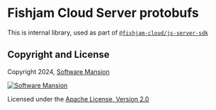 # Fishjam Cloud Server protobufs

This is internal library, used as part of [`@fishjam-cloud/js-server-sdk`](https://github.com/fishjam-cloud/js-server-sdk/tree/main/packages/js-server-sdk/)

## Copyright and License

Copyright 2024, [Software Mansion](https://swmansion.com/?utm_source=git&utm_medium=readme&utm_campaign=fishjam-js-server-sdk)

[![Software Mansion](https://logo.swmansion.com/logo?color=white&variant=desktop&width=200&tag=fishjam-github)](https://swmansion.com/?utm_source=git&utm_medium=readme&utm_campaign=fishjam-js-server-sdk)

Licensed under the [Apache License, Version 2.0](LICENSE)